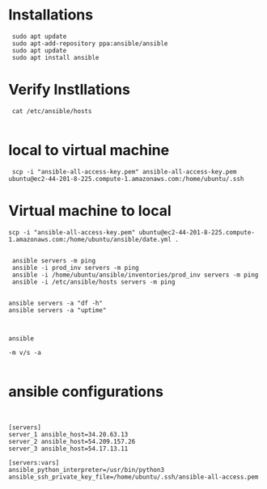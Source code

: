 

# Installations

```
 sudo apt update
 sudo apt-add-repository ppa:ansible/ansible
 sudo apt update
 sudo apt install ansible

```

# Verify Instllations


```
 cat /etc/ansible/hosts
 
```


# local to virtual machine

```
 scp -i "ansible-all-access-key.pem" ansible-all-access-key.pem ubuntu@ec2-44-201-8-225.compute-1.amazonaws.com:/home/ubuntu/.ssh

```


# Virtual machine to local 
```
scp -i "ansible-all-access-key.pem" ubuntu@ec2-44-201-8-225.compute-1.amazonaws.com:/home/ubuntu/ansible/date.yml .
```


```

 ansible servers -m ping
 ansible -i prod_inv servers -m ping
 ansible -i /home/ubuntu/ansible/inventories/prod_inv servers -m ping
 ansible -i /etc/ansible/hosts servers -m ping
 
 
ansible servers -a "df -h"
ansible servers -a "uptime"


```



```

ansible 

-m v/s -a


```



# ansible configurations

```


[servers]
server_1 ansible_host=34.20.63.13
server_2 ansible_host=54.209.157.26
server_3 ansible_host=54.17.13.11

[servers:vars]
ansible_python_interpreter=/usr/bin/python3
ansible_ssh_private_key_file=/home/ubuntu/.ssh/ansible-all-access.pem

```
